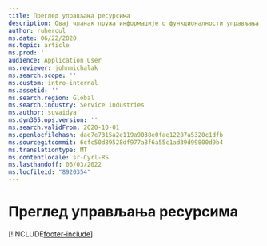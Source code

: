 ```yaml
---
title: Преглед управљања ресурсима
description: Овај чланак пружа информације о функционалности управљања ресурсима у операцијама Дyнамицс 365 пројекта.
author: ruhercul
ms.date: 06/22/2020
ms.topic: article
ms.prod: ''
audience: Application User
ms.reviewer: johnmichalak
ms.search.scope: ''
ms.custom: intro-internal
ms.assetid: ''
ms.search.region: Global
ms.search.industry: Service industries
ms.author: suvaidya
ms.dyn365.ops.version: ''
ms.search.validFrom: 2020-10-01
ms.openlocfilehash: dae7e7315a2e119a9038e0fae12287a5320c1dfb
ms.sourcegitcommit: 6cfc50d89528df977a8f6a55c1ad39d99800d9b4
ms.translationtype: MT
ms.contentlocale: sr-Cyrl-RS
ms.lasthandoff: 06/03/2022
ms.locfileid: "8920354"
---
```

# <a name="resource-management-overview"></a>Преглед управљања ресурсима


[!INCLUDE[footer-include](../includes/footer-banner.md)]